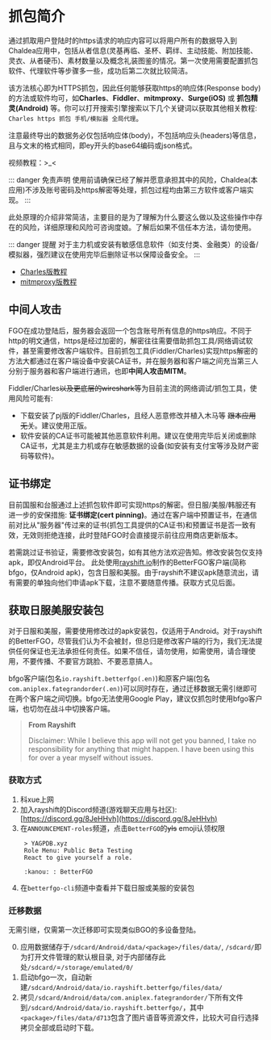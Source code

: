 # 抓包简介

通过抓取用户登陆时的https请求的响应内容可以将用户所有的数据导入到Chaldea应用中，包括从者信息(灵基再临、圣杯、羁绊、主动技能、附加技能、灵衣、从者硬币)、素材数量以及概念礼装图鉴的情况。第一次使用需要配置抓包软件、代理软件等步骤多一些，成功后第二次就比较简洁。

该方法核心即为HTTPS抓包，因此任何能够获取https的响应体(Response body)的方法或软件均可，如**Charles**、**Fiddler**、**mitmproxy**、**Surge(iOS)** 或 **抓包精灵(Android)** 等。你可以打开搜索引擎搜索以下几个关键词以获取其他相关教程: `Charles https 抓包 手机/模拟器 全局代理`。

注意最终导出的数据务必仅包括响应体(body)，不包括响应头(headers)等信息，且与文末的格式相同，即ey开头的base64编码或json格式。


视频教程：>_<

::: danger 免责声明
使用前请确保已经了解并愿意承担其中的风险，Chaldea(本应用)不涉及账号密码及https解密等处理，抓包过程均由第三方软件或客户端实现。
:::

此处原理的介绍非常简洁，主要目的是为了理解为什么要这么做以及这些操作中存在的风险，详细原理和风险可咨询度娘。了解后如果不信任本方法，请勿使用。

::: danger 提醒
对于主力机或安装有敏感信息软件（如支付类、金融类）的设备/模拟器，强烈建议在使用完毕后删除证书以保障设备安全。
:::

- [Charles版教程](./charles.md)
- [mitmproxy版教程](./mitmproxy.md)

## 中间人攻击
FGO在成功登陆后，服务器会返回一个包含账号所有信息的https响应。不同于http的明文通信，https是经过加密的，解密往往需要借助抓包工具/网络调试软件，甚至需要修改客户端软件。目前抓包工具(Fiddler/Charles)实现https解密的方法大都通过在客户端设备中安装CA证书，并在服务器和客户端之间充当第三人分别于服务器和客户端进行通讯，也即**中间人攻击MITM**。

Fiddler/Charles~~以及更底层的wireshark等~~为目前主流的网络调试/抓包工具，使用风险可能有:
- 下载安装了pj版的Fiddler/Charles，且经人恶意修改并植入木马等 ~~跟本应用无关~~。建议使用正版。
- 软件安装的CA证书可能被其他恶意软件利用。建议在使用完毕后关闭或删除CA证书，尤其是主力机或存在敏感数据的设备(如安装有支付宝等涉及财产密码等软件)。

## 证书绑定
目前国服和台服通过上述抓包软件即可实现https的解密。但日服/美服/韩服还有进一步的安保措施: **证书绑定(cert pinning)**。通过在客户端中预置证书，在通信前对比从"服务器"传过来的证书(抓包工具提供的CA证书)和预置证书是否一致有效，无效则拒绝连接，此时登陆FGO时会直接提示前往应用商店更新版本。

若需跳过证书验证，需要修改安装包，如有其他方法欢迎告知。修改安装包仅支持apk，即仅Android平台。
此处使用[rayshift.io](https://rayshift.io/)制作的BetterFGO客户端(简称bfgo，仅Android apk)，包含日服和美服。由于rayshift不建议apk随意流出，请有需要的单独向他们申请apk下载，注意不要随意传播。获取方式见后面。


## 获取日服美服安装包
对于日服和美服，需要使用修改过的apk安装包，仅适用于Android。对于rayshift的BetterFGO，尽管我们认为不会被封，但总归是修改客户端的行为，我们无法提供任何保证也无法承担任何责任。如果不信任，请勿使用，如需使用，请合理使用，不要传播、不要官方跳脸、不要恶意搞人。

bfgo客户端(包名`io.rayshift.betterfgo(.en)`)和原客户端(包名`com.aniplex.fategrandorder(.en)`)可以同时存在，通过迁移数据无需引继即可在两个客户端之间切换。bfgo无法使用Google Play，建议仅抓包时使用bfgo客户端，也切勿在战斗中切换客户端。

> **From Rayshift**
> 
> Disclaimer: While I believe this app will not get you banned, I take no responsibility for anything that might happen. I have been using this for over a year myself without issues.


### 获取方式

1. 科xue上网
2. 加入rayshift的Discord频道(游戏聊天应用与社区): [https://discord.gg/8JeHHvh](https://discord.gg/8JeHHvh)
3. 在`ANNOUNCEMENT-roles`频道，点击`BetterFGO`的~~yls~~ emoji认领权限
   ```:no-line-numbers
    > YAGPDB.xyz
    Role Menu: Public Beta Testing
    React to give yourself a role.

    :kanou: : BetterFGO 
   ```
4. 在`betterfgo-cli`频道中查看并下载日服或美服的安装包

### 迁移数据
无需引继，仅需第一次迁移即可实现类似BGO的多设备登陆。

0. 应用数据储存于`/sdcard/Android/data/<package>/files/data/`, `/sdcard/`即为打开文件管理的默认根目录, 对于内部储存此处`/sdcard/`=`/storage/emulated/0/`
1. 启动bfgo一次，自动新建`/sdcard/Android/data/io.rayshift.betterfgo/files/data/`
2. 拷贝`/sdcard/Android/data/com.aniplex.fategrandorder/`下所有文件到`/sdcard/Android/data/io.rayshift.betterfgo/`，其中`<package>/files/data/d713`包含了图片语音等资源文件，比较大可自行选择拷贝全部或启动时下载。

